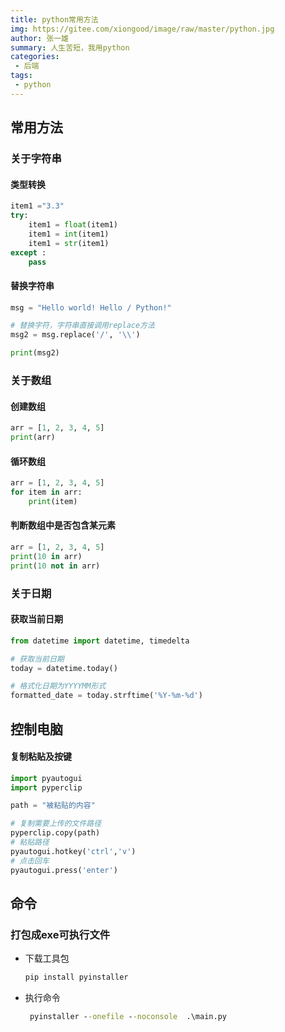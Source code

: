 ```yaml
---
title: python常用方法
img: https://gitee.com/xiongood/image/raw/master/python.jpg
author: 张一雄
summary: 人生苦短，我用python
categories:
 - 后端
tags:
 - python
---
```


## 常用方法

### 关于字符串

#### 类型转换

```python
item1 ="3.3"
try:
    item1 = float(item1)
    item1 = int(item1)
    item1 = str(item1)
except :
    pass
```

#### 替换字符串

```python
msg = "Hello world! Hello / Python!"

# 替换字符，字符串直接调用replace方法
msg2 = msg.replace('/', '\\')

print(msg2)
```

### 关于数组

#### 创建数组

```python
arr = [1, 2, 3, 4, 5]
print(arr)
```

#### 循环数组

```python
arr = [1, 2, 3, 4, 5]
for item in arr:
    print(item)
```

#### 判断数组中是否包含某元素

```python
arr = [1, 2, 3, 4, 5]
print(10 in arr)
print(10 not in arr)
```

### 关于日期

#### 获取当前日期

```python
from datetime import datetime, timedelta

# 获取当前日期
today = datetime.today()

# 格式化日期为YYYYMM形式
formatted_date = today.strftime('%Y-%m-%d')

```



## 控制电脑

#### 复制粘贴及按键

```python
import pyautogui
import pyperclip

path = "被粘贴的内容"

# 复制需要上传的文件路径
pyperclip.copy(path)
# 粘贴路径
pyautogui.hotkey('ctrl','v')
# 点击回车
pyautogui.press('enter')
```

## 命令

### 打包成exe可执行文件

- 下载工具包

  ```cmd
  pip install pyinstaller
  ```

- 执行命令

  ```cmd
   pyinstaller --onefile --noconsole  .\main.py
  ```

  
